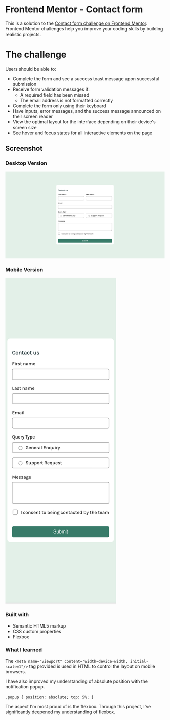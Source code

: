 # Frontend Mentor - Contact form

This is a solution to the [Contact form challenge on Frontend Mentor](https://www.frontendmentor.io/challenges/contact-form--G-hYlqKJj). Frontend Mentor challenges help you improve your coding skills by building realistic projects. 

# The challenge

Users should be able to:

- Complete the form and see a success toast message upon successful submission
- Receive form validation messages if:
    - A required field has been missed
    - The email address is not formatted correctly
- Complete the form only using their keyboard
- Have inputs, error messages, and the success message announced on their screen reader
- View the optimal layout for the interface depending on their device's screen size
- See hover and focus states for all interactive elements on the page

## Screenshot

### Desktop Version
![Screenshot 2024-06-12 at 18.44.14.png](desktopVersion.png)

### Mobile Version
![Screenshot 2024-06-12 at 18.43.57.png](mobileVersion.png)

### Built with

- Semantic HTML5 markup
- CSS custom properties
- Flexbox

### What I learned

The `<meta name="viewport" content="width=device-width, initial-scale=1"/>` tag provided is used in HTML to control the layout on mobile browsers. 

I have also improved my understanding of absolute position with the notification popup.

``
.popup {
  position: absolute;
  top: 5%;
}
``

The aspect I'm most proud of is the flexbox. Through this project, I've significantly deepened my understanding of flexbox.